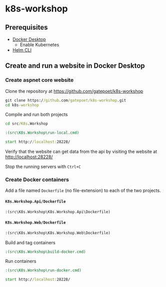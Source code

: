 # k8s-workshop

## Prerequisites

- [Docker Desktop](https://www.docker.com/products/docker-desktop)
  - Enable Kubernetes
- [Helm CLI](https://helm.sh/docs/intro/install/#from-chocolatey-windows)

## Create and run a website in Docker Desktop

### Create aspnet core website

Clone the repository at <https://github.com/gatepoet/k8s-workshop>

```cmd
git clone https://github.com/gatepoet/k8s-workshop.git
cd k8s-workshop
```

Compile and run both projects

```cmd
cd src/K8s.Workshop

:(src\K8s.Workshop\run-local.cmd)

start http://localhost:28228/
```

Verify that the website can get data from the api by visiting the website at <http://localhost:28228/>

Stop the running servers with `Ctrl+C`

### Create Docker containers

Add a file named `Dockerfile` (no file-extension) to each of the two projects.

#### `K8s.Workshop.Api/Dockerfile`

```dockerfile
:(src\K8s.Workshop\K8s.Workshop.Api\Dockerfile)
```

#### `K8s.Workshop.Web/Dockerfile`

```dockerfile
:(src\K8s.Workshop\K8s.Workshop.Web\Dockerfile)
```

Build and tag containers

```cmd
:(src\K8s.Workshop\build-docker.cmd)
```

Run containers

```cmd
:(src\K8s.Workshop\run-docker.cmd)

start http://localhost:28228/
```
